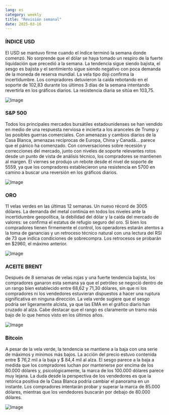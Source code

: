 ```yaml
---
lang: es
category: weekly
title: "Revisión semanal"
date: 2025-03-16
---
```


### ÍNDICE USD

El USD se mantuvo firme cuando el índice terminó la semana donde comenzó. No sorprende que el dólar se haya tomado un respiro de la fuerte liquidación que precedió a la semana. La tendencia sigue siendo bajista, el sesgo es bajista y el sentimiento sigue siendo negativo con poca demanda de la moneda de reserva mundial. La vela tipo doji confirma la incertidumbre. Los compradores detuvieron la caída rebotando en el soporte de 102,83 durante los últimos 3 días de la semana intentando revertirla en los gráficos diarios. La resistencia diaria se sitúa en 103,75. 

![Image](https://markleighedu.github.io/img/Mar-2025/16-Mar-2025/usdindex.jpg)

### S&P 500

Todos los principales mercados bursátiles estadounidenses se han vendido en medio de una respuesta nerviosa e incierta a los aranceles de Trump y las posibles guerras comerciales. Con amenazas y cambios diarios de la Casa Blanca, amenazas recíprocas de Europa, China y Canadá... parece que el pánico ha comenzado. Con conversaciones sobre recesión y correcciones del mercado, junto con niveles de soporte relevantes rotos desde un punto de vista de análisis técnico, los compradores se mantienen al margen. El viernes se produjo un rebote desde el nivel de soporte de 5559, ya que los compradores establecieron una resistencia en 5700 en camino a buscar una reversión en los gráficos diarios.  

![Image](https://markleighedu.github.io/img/Mar-2025/16-Mar-2025/sp500.jpg)

### ORO

11 velas verdes en las últimas 12 semanas. Un nuevo récord de 3005 dólares. La demanda del metal continúa en todos los niveles ante la incertidumbre geopolítica, la debilidad del dólar y la caída del mercado de valores: se confirma el estatus de refugio seguro del oro. Si bien los compradores tienen firmemente el control, los operadores estarán atentos a la toma de ganancias y un retroceso técnico natural con una lectura del RSI de 73 que indica condiciones de sobrecompra. Los retrocesos se probarán en $2960, el máximo anterior.

![Image](https://markleighedu.github.io/img/Mar-2025/16-Mar-2025/gold.jpg)

### ACEITE BRENT

Después de 8 semanas de velas rojas y una fuerte tendencia bajista, los compradores ganaron esta semana ya que el petróleo se negoció dentro de un rango bien establecido entre 68,62 y 71,30 dólares, sin que ni los compradores ni los vendedores estuvieran dispuestos a hacer una ruptura significativa en ninguna dirección. La vela verde sugiere que el sesgo podría ser ligeramente alcista, ya que las EMA en el gráfico diario han cruzado al alza. Cabe destacar que el rango es claramente un tramo más bajo de lo que hemos visto en los últimos años.

![Image](https://markleighedu.github.io/img/Mar-2025/16-Mar-2025/brentoil.jpg)

### Bitcoin

A pesar de la vela verde, la tendencia se mantiene a la baja con una serie de máximos y mínimos más bajos. La acción del precio estuvo contenida entre $ 76,2 mil a la baja y $ 84,4 mil al alza. El sesgo parece a la baja a medida que los compradores luchan por mantenerse por encima de los 80.000 dólares y, psicológicamente, la marca de los 100.000 dólares parece muy lejana. La duda desde la perspectiva de los vendedores es que la retórica positiva de la Casa Blanca podría cambiar el panorama en un instante. Los compradores intentarán probar y superar la marca de 85.000 dólares, mientras que los vendedores buscarán por debajo de 80.000 dólares.  

![Image](https://markleighedu.github.io/img/Mar-2025/16-Mar-2025/bitcoin.jpg)

